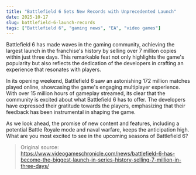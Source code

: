 ```yaml
---
title: "Battlefield 6 Sets New Records with Unprecedented Launch"
date: 2025-10-17
slug: battlefield-6-launch-records
tags: ["Battlefield 6", "gaming news", "EA", "video games"]
---
```

Battlefield 6 has made waves in the gaming community, achieving the largest launch in the franchise's history by selling over 7 million copies within just three days. This remarkable feat not only highlights the game's popularity but also reflects the dedication of the developers in crafting an experience that resonates with players.

In its opening weekend, Battlefield 6 saw an astonishing 172 million matches played online, showcasing the game's engaging multiplayer experience. With over 15 million hours of gameplay streamed, its clear that the community is excited about what Battlefield 6 has to offer. The developers have expressed their gratitude towards the players, emphasizing that their feedback has been instrumental in shaping the game.

As we look ahead, the promise of new content and features, including a potential Battle Royale mode and naval warfare, keeps the anticipation high. What are you most excited to see in the upcoming seasons of Battlefield 6?
> Original source: https://www.videogameschronicle.com/news/battlefield-6-has-become-the-biggest-launch-in-series-history-selling-7-million-in-three-days/